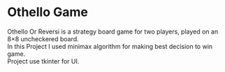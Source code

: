 # Othello Game

Othello Or Reversi is a strategy board game for two players, played on an 8×8 uncheckered board.<br>
In this Project I used minimax algorithm for making best decision to win game.<br>
Project use tkinter for UI.
